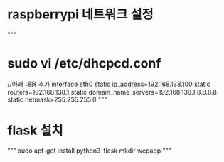 # raspberrypi 네트워크 설정
"""
# sudo vi /etc/dhcpcd.conf
//아래 내용 추가
interface eth0
static ip_address=192.168.138.100
static routers=192.168.138.1
static domain_name_servers=192.168.138.1 8.8.8.8
static netmask=255.255.255.0
"""
# flask 설치

"""
sudo apt-get install python3-flask
mkdir wepapp
"""
